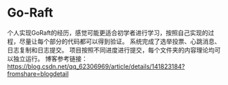 # Go-Raft
个人实现GoRaft的经历，感觉可能更适合初学者进行学习，按照自己实现的过程，尽量让每个部分的代码都可以得到验证。
系统完成了选举投票、心跳消息、日志复制和日志提交。
项目按照不同进度进行提交，每个文件夹的内容理论均可以独立运行。 
博客参考链接：https://blog.csdn.net/qq_62306969/article/details/141823184?fromshare=blogdetail
